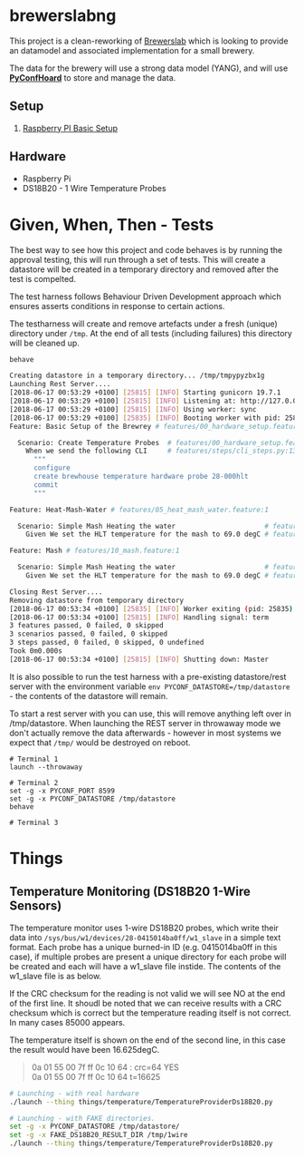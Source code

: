 # brewerslabng

This project is a clean-reworking of [Brewerslab](https://github.com/allena29/brewerslab) which is looking to provide an datamodel and associated implementation for a small brewery.

The data for the brewery will use a strong data model (YANG), and will use [**PyConfHoard**](pyconfhoard/README.md) to store and manage the data.


## Setup

1. [Raspberry PI Basic Setup](Documentation/RaspberryPi.md)


## Hardware 

- Raspberry Pi 
- DS18B20 - 1 Wire Temperature Probes



# Given, When, Then - Tests

The best way to see how this project and code behaves is by running the approval testing, this will run through a set of tests. This will create a datastore will be created in a temporary directory and removed after the test is compelted. 

The test harness follows Behaviour Driven Development approach which ensures asserts conditions in response to certain actions.

The testharness will create and remove artefacts under a fresh (unique) directory under `/tmp`. At the end of all tests (including failures) this directory will be cleaned up.

```bash
behave

Creating datastore in a temporary directory... /tmp/tmpypyzbx1g
Launching Rest Server....
[2018-06-17 00:53:29 +0100] [25815] [INFO] Starting gunicorn 19.7.1
[2018-06-17 00:53:29 +0100] [25815] [INFO] Listening at: http://127.0.0.1:8599 (25815)
[2018-06-17 00:53:29 +0100] [25815] [INFO] Using worker: sync
[2018-06-17 00:53:29 +0100] [25835] [INFO] Booting worker with pid: 25835
Feature: Basic Setup of the Brewrey # features/00_hardware_setup.feature:1

  Scenario: Create Temperature Probes  # features/00_hardware_setup.feature:3
    When we send the following CLI     # features/steps/cli_steps.py:13 0.000s
      """
      configure
      create brewhouse temperature hardware probe 28-000hlt
      commit
      """

Feature: Heat-Mash-Water # features/05_heat_mash_water.feature:1

  Scenario: Simple Mash Heating the water                      # features/05_heat_mash_water.feature:3
    Given We set the HLT temperature for the mash to 69.0 degC # features/steps/cli_steps.py:23 0.000s

Feature: Mash # features/10_mash.feature:1

  Scenario: Simple Mash Heating the water                      # features/10_mash.feature:3
    Given We set the HLT temperature for the mash to 69.0 degC # features/steps/cli_steps.py:23 0.000s

Closing Rest Server....
Removing datastore from temporary directory
[2018-06-17 00:53:34 +0100] [25835] [INFO] Worker exiting (pid: 25835)
[2018-06-17 00:53:34 +0100] [25815] [INFO] Handling signal: term
3 features passed, 0 failed, 0 skipped
3 scenarios passed, 0 failed, 0 skipped
3 steps passed, 0 failed, 0 skipped, 0 undefined
Took 0m0.000s
[2018-06-17 00:53:34 +0100] [25815] [INFO] Shutting down: Master
```

It is also possible to run the test harness with a pre-existing datastore/rest server with the environment variable `env PYCONF_DATASTORE=/tmp/datastore` - the contents of the datastore will remain.

To start a rest server with you can use, this will remove anything left over in /tmp/datastore. When launching the REST server in throwaway mode we don't actually remove the data afterwards - however in most systems we expect that `/tmp/` would be destroyed on reboot.

```
# Terminal 1
launch --throwaway

# Terminal 2
set -g -x PYCONF_PORT 8599
set -g -x PYCONF_DATASTORE /tmp/datastore 
behave

# Terminal 3
```


# Things

## Temperature Monitoring (DS18B20 1-Wire Sensors)

The temperature monitor uses 1-wire DS18B20 probes, which write their data into `/sys/bus/w1/devices/28-0415014ba0ff/w1_slave` in a simple text format. Each probe has a unique burned-in ID (e.g. 0415014ba0ff in this case), if multiple probes are present a unique directory for each probe will be created and each will have a w1\_slave file instide. The contents of the w1\_slave file is as below. 

If the CRC checksum for the reading is not valid we will see NO at the end of the first line. It shoudl be noted that we can receive results with a CRC checksum which is correct but the temperature reading itself is not correct. In many cases 85000 appears. 

The temperature itself is shown on the end of the second line, in this case the result would have been 16.625degC.


> 0a 01 55 00 7f ff 0c 10 64 : crc=64 YES  
> 0a 01 55 00 7f ff 0c 10 64 t=16625



```bash
# Launching - with real hardware
./launch --thing things/temperature/TemperatureProviderDs18B20.py

# Launching - with FAKE directories.
set -g -x PYCONF_DATASTORE /tmp/datastore/
set -g -x FAKE_DS18B20_RESULT_DIR /tmp/1wire
./launch --thing things/temperature/TemperatureProviderDs18B20.py
```



